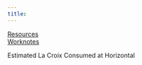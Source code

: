```yaml
---
title: 
---
```

[Resources](./resources.md)  
[Worknotes](./worknotes.md)

<p class="unique-title-name">Estimated La Croix Consumed at Horizontal <span id="la-croix"></span></p>

<script>
        let la_croix = document.getElementById("la-croix");
        let one_day = 1000 * 60 * 60 * 24;
        let start_date = new Date("Sept 03, 2019 08:00:00");
        let today = new Date();
        let day_diff = (Math.round(today.getTime() - start_date.getTime()) / (one_day)).toFixed(0);
        let minus_weekends = ((day_diff / 7).toFixed(0))*2;
        let work_days = day_diff - minus_weekends;
        let la_croix_consumed = (work_days + 1) * 2;
        la_croix.innerHTML = la_croix_consumed;
</script>